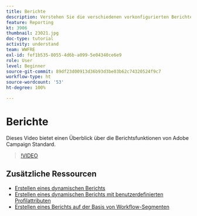 ```yaml
---
title: Berichte
description: Verstehen Sie die verschiedenen vorkonfigurierten Berichte, die für einen E-Mail-Versand verfügbar sind.
feature: Reporting
kt: 3906
thumbnail: 23021.jpg
doc-type: tutorial
activity: understand
team: WWFRE
exl-id: fef1b535-8055-4d6b-a099-5e04340ce6e9
role: User
level: Beginner
source-git-commit: 89df23d00913d36b93d3be03b62c74320524f9c7
workflow-type: ht
source-wordcount: '53'
ht-degree: 100%

---
```


# Berichte

Dieses Video bietet einen Überblick über die Berichtsfunktionen von Adobe Campaign Standard.

>[!VIDEO](https://video.tv.adobe.com/v/23021?quality=12&learn=on)

## Zusätzliche Ressourcen

* [Erstellen eines dynamischen Berichts](/help/reporting/creating-a-dynamic-report.md)
* [Erstellen eines dynamischen Berichts mit benutzerdefinierten Profilattributen](/help/reporting/custom-profile-attributes-dynamic-reports.md)
* [Erstellen eines Berichts auf der Basis von Workflow-Segmenten](/help/reporting/report-on-workflow-segments.md)
